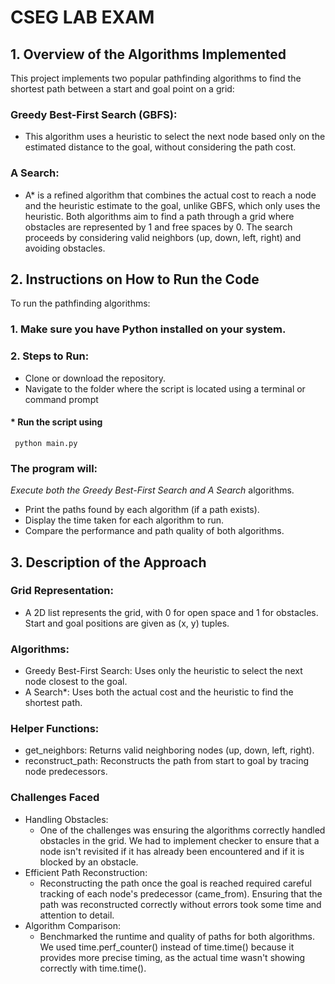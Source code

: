 # CSEG LAB EXAM
## 1. Overview of the Algorithms Implemented
 This project implements two popular pathfinding algorithms to find the shortest path between a start and goal point on a grid:
  ### **Greedy Best-First Search (GBFS)**:
   * This algorithm uses a heuristic to select the next node based only on the estimated distance to the goal, without considering the path cost.
  ### **A Search**:
   * A* is a refined algorithm that combines the actual cost to reach a node and the heuristic estimate to the goal, unlike GBFS, which only uses the heuristic.
 Both algorithms aim to find a path through a grid where obstacles are represented by 1 and free spaces by 0. The search proceeds by considering valid neighbors (up, down, left, right) and avoiding obstacles.

## 2. Instructions on How to Run the Code
  To run the pathfinding algorithms:
   ### 1. Make sure you have Python installed on your system.
   ### 2. Steps to Run:
   * Clone or download the repository.
   * Navigate to the folder where the script is located using a terminal or command prompt
   ####  * Run the script using
     python main.py
   ### The program will:
   *Execute both the Greedy Best-First Search and A Search* algorithms.
   * Print the paths found by each algorithm (if a path exists).
   * Display the time taken for each algorithm to run.
   * Compare the performance and path quality of both algorithms.
       
  ## 3. Description of the Approach
  ### Grid Representation:
  * A 2D list represents the grid, with 0 for open space and 1 for obstacles. Start and goal positions are given as (x, y) tuples.
  ### Algorithms:
  * Greedy Best-First Search: Uses only the heuristic to select the next node closest to the goal.
  * A Search*: Uses both the actual cost and the heuristic to find the shortest path.
  ### Helper Functions:
  * get_neighbors: Returns valid neighboring nodes (up, down, left, right).
  * reconstruct_path: Reconstructs the path from start to goal by tracing node predecessors.
     
  ### Challenges Faced
  * Handling Obstacles:
     * One of the challenges was ensuring the algorithms correctly handled obstacles in the grid. We had to implement checker to ensure that
       a node isn't revisited if it has already been encountered and if it is blocked by an obstacle.
   * Efficient Path Reconstruction:
      * Reconstructing the path once the goal is reached required careful tracking of each node's predecessor (came_from). Ensuring that the path was
        reconstructed correctly without errors took some time and attention to detail.
   * Algorithm Comparison: 
      * Benchmarked the runtime and quality of paths for both algorithms. We used time.perf_counter() instead of time.time() because 
        it provides more precise timing, as the actual time wasn't showing correctly with time.time().
